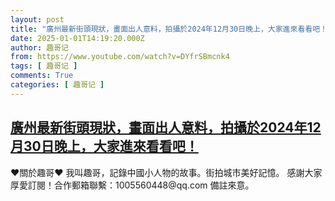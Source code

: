 ```yaml
---
layout: post
title: "廣州最新街頭現狀，畫面出人意料，拍攝於2024年12月30日晚上，大家進來看看吧！"
date: 2025-01-01T14:19:20.000Z
author: 趣哥记
from: https://www.youtube.com/watch?v=DYfrSBmcnk4
tags: [ 趣哥记 ]
comments: True
categories: [ 趣哥记 ]
---
```

<!--1735741160000-->
[廣州最新街頭現狀，畫面出人意料，拍攝於2024年12月30日晚上，大家進來看看吧！](https://www.youtube.com/watch?v=DYfrSBmcnk4)
------

<div>
♥關於趣哥♥  我叫趣哥，記錄中國小人物的故事。街拍城市美好記憶。  感謝大家厚愛訂閱！合作郵箱聯繫：1005560448@qq.com 備註來意。
</div>
